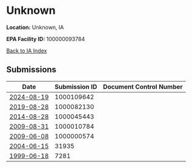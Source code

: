 # Unknown

**Location:** Unknown, IA

**EPA Facility ID:** 100000093784

[Back to IA Index](../../index.md)

## Submissions

| Date | Submission ID | Document Control Number |
|------|--------------|-------------------------|
| [2024-08-19](submissions/1000109642.md) | 1000109642 |  |
| [2019-08-28](submissions/1000082130.md) | 1000082130 |  |
| [2014-08-28](submissions/1000045443.md) | 1000045443 |  |
| [2009-08-31](submissions/1000010784.md) | 1000010784 |  |
| [2009-06-08](submissions/1000000574.md) | 1000000574 |  |
| [2004-06-15](submissions/31935.md) | 31935 |  |
| [1999-06-18](submissions/7281.md) | 7281 |  |
